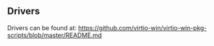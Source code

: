Drivers
-------

Drivers can be found at:
https://github.com/virtio-win/virtio-win-pkg-scripts/blob/master/README.md